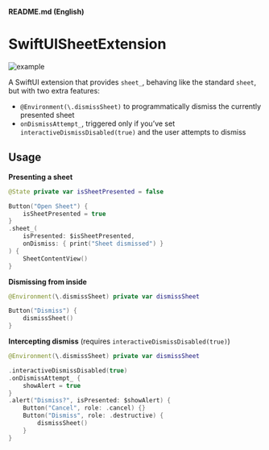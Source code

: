 **README.md (English)**

# SwiftUISheetExtension

![example](https://github.com/user-attachments/assets/a21cf297-f7fe-4e61-b447-451f8933be02)

A SwiftUI extension that provides `sheet_`, behaving like the standard `sheet`, but with two extra features:

- `@Environment(\.dismissSheet)` to programmatically dismiss the currently presented sheet  
- `onDismissAttempt_`, triggered only if you’ve set `interactiveDismissDisabled(true)` and the user attempts to dismiss

## Usage

**Presenting a sheet**  
```swift
@State private var isSheetPresented = false

Button("Open Sheet") {
    isSheetPresented = true
}
.sheet_(
    isPresented: $isSheetPresented,
    onDismiss: { print("Sheet dismissed") }
) {
    SheetContentView()
}
```

**Dismissing from inside**  
```swift
@Environment(\.dismissSheet) private var dismissSheet

Button("Dismiss") {
    dismissSheet()
}
```

**Intercepting dismiss** (requires `interactiveDismissDisabled(true)`)  
```swift
@Environment(\.dismissSheet) private var dismissSheet

.interactiveDismissDisabled(true)
.onDismissAttempt_ {
    showAlert = true
}
.alert("Dismiss?", isPresented: $showAlert) {
    Button("Cancel", role: .cancel) {}
    Button("Dismiss", role: .destructive) {
        dismissSheet()
    }
}
```

